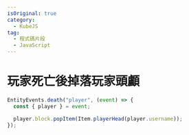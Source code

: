 ```yaml
---
isOriginal: true
category:
  - KubeJS
tag:
  - 程式碼片段
  - JavaScript
---
```


# 玩家死亡後掉落玩家頭顱

```js
EntityEvents.death("player", (event) => {
  const { player } = event;

  player.block.popItem(Item.playerHead(player.username));
});
```